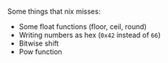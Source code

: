 Some things that nix misses:

* Some float functions (floor, ceil, round)
* Writing numbers as hex (`0x42` instead of `66`)
* Bitwise shift
* Pow function
